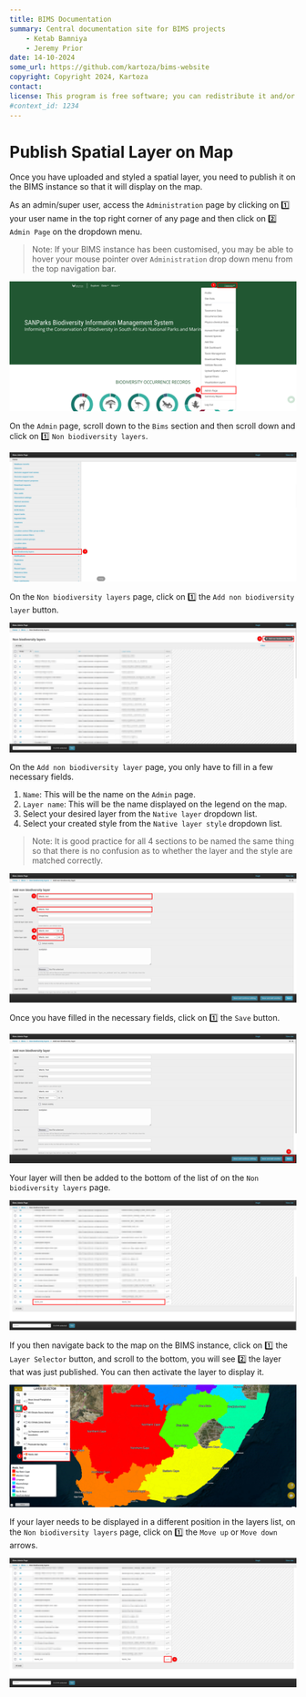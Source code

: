 ```yaml
---
title: BIMS Documentation
summary: Central documentation site for BIMS projects
    - Ketab Bamniya
    - Jeremy Prior
date: 14-10-2024
some_url: https://github.com/kartoza/bims-website
copyright: Copyright 2024, Kartoza
contact:
license: This program is free software; you can redistribute it and/or modify it under the terms of the GNU Affero General Public License as published by the Free Software Foundation; either version 3 of the License, or (at your option) any later version.
#context_id: 1234
---
```


# Publish Spatial Layer on Map

Once you have uploaded and styled a spatial layer, you need to publish it on the BIMS instance so that it will display on the map.

As an admin/super user, access the `Administration` page by clicking on 1️⃣ your user name in the top right corner of any page and then click on 2️⃣ `Admin Page` on the dropdown menu.
> Note: If your BIMS instance has been customised, you may be able to hover your mouse pointer over `Administration` drop down menu from the top navigation bar.

![Publish Spatial Layer 1](./img/publish-spatial-layer-1.png)

On the `Admin` page, scroll down to the `Bims` section and then scroll down and click on 1️⃣ `Non biodiversity layers`.

![Publish Spatial Layer 2](./img/publish-spatial-layer-2.png)

On the `Non biodiversity layers` page, click on 1️⃣ the `Add non biodiversity layer` button.

![Publish Spatial Layer 3](./img/publish-spatial-layer-3.png)

On the `Add non biodiversity layer` page, you only have to fill in a few necessary fields.

1. `Name`: This will be the name on the `Admin` page.
2. `Layer name`: This will be the name displayed on the legend on the map.
3. Select your desired layer from the `Native layer` dropdown list.
4. Select your created style from the `Native layer style` dropdown list.

>Note: It is good practice for all 4 sections to be named the same thing so that there is no confusion as to whether the layer and the style are matched correctly.

![Publish Spatial Layer 4](./img/publish-spatial-layer-4.png)

Once you have filled in the necessary fields, click on 1️⃣ the `Save` button.

![Publish Spatial Layer 5](./img/publish-spatial-layer-5.png)

Your layer will then be added to the bottom of the list of on the `Non biodiversity layers` page.

![Publish Spatial Layer 6](./img/publish-spatial-layer-6.png)

If you then navigate back to the map on the BIMS instance, click on 1️⃣ the `Layer Selector` button, and scroll to the bottom, you will see 2️⃣ the layer that was just published. You can then activate the layer to display it.

![Publish Spatial Layer 7](./img/publish-spatial-layer-7.png)

If your layer needs to be displayed in a different position in the layers list, on the `Non biodiversity layers` page, click on 1️⃣ the `Move up` or `Move down` arrows.

![Publish Spatial Layer 8](./img/publish-spatial-layer-8.png)
